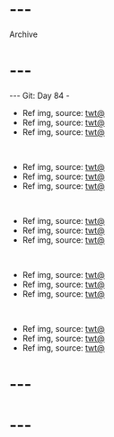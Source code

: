 # ---
Archive
# ---

--- Git: Day 84 - 

- Ref img, source: [twt@](https://x.com/AMAZlNGNATURE/status/1818502600435642389)
- Ref img, source: [twt@](https://x.com/TheFigen_/status/1818400824994791738)
- Ref img, source: [twt@](https://x.com/akiraeviI/status/1818640739770704004)

<br/>

- Ref img, source: [twt@](https://x.com/HalieyWelchX/status/1818342283848331624)
- Ref img, source: [twt@](https://x.com/natsume0v0/status/1818555775335514484)
- Ref img, source: [twt@](https://x.com/sonyasunkim/status/1818665722161016968)

<br/>

- Ref img, source: [twt@](https://x.com/buitengebieden/status/1817981538916827388)
- Ref img, source: [twt@](https://x.com/AMAZlNGNATURE/status/1818321582034432418)
- Ref img, source: [twt@](https://x.com/Catshealdeprsn/status/1818368466577244647)

<br/>

- Ref img, source: [twt@](https://x.com/matriix_heat/status/1818482043178631298)
- Ref img, source: [twt@](https://x.com/kyoruyeye/status/1818391481444446419)
- Ref img, source: [twt@](https://x.com/Sreliata/status/1818543596183638207)

<br/>

- Ref img, source: [twt@](https://x.com/sophieemudd/status/1818317849577865470)
- Ref img, source: [twt@](https://x.com/majeliskucing/status/1818260585437643167)
- Ref img, source: [twt@](https://x.com/Navneet_K_Singh/status/1818371511054745936)

# ---
# ---
